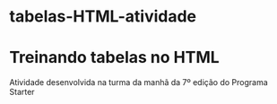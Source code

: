 # tabelas-HTML-atividade

<h1> Treinando tabelas no HTML </h1>
  <p> Atividade desenvolvida na turma da manhã da 7º edição do Programa Starter </p>
